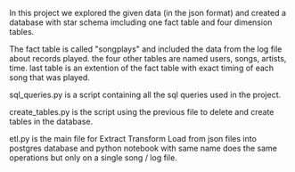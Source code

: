 In this project we explored the given data (in the json format) and created a database with star schema imcluding one fact table and four dimension tables.

The fact table is called "songplays" and included the data from the log file about records played.
the four other tables are named users, songs, artists, time. last table is an extention of the fact table with exact timing of each song that was played.

sql_queries.py is a script containing all the sql queries used in the project.

create_tables.py is the script using the previous file to delete and create tables in the database.

etl.py is the main file for Extract Transform Load from json files into postgres database and python notebook with same name does the same operations but only on a single song / log file.


